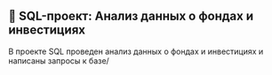 ## 💼 SQL-проект: Анализ данных о фондах и инвестициях

В проекте SQL проведен анализ  данных о фондах и инвестициях и написаны запросы к базе/
